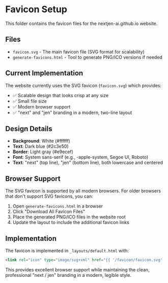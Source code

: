 # Favicon Setup

This folder contains the favicon files for the nextjen-ai.github.io website.

## Files

- `favicon.svg` - The main favicon file (SVG format for scalability)
- `generate-favicons.html` - Tool to generate PNG/ICO versions if needed

## Current Implementation

The website currently uses the SVG favicon (`favicon.svg`) which provides:
- ✅ Scalable design that looks crisp at any size
- ✅ Small file size
- ✅ Modern browser support
- ✅ "next" and "jen" branding in a modern, two-line layout

## Design Details

- **Background**: White (#ffffff)
- **Text**: Dark blue (#2c3e50) 
- **Border**: Light gray (#e9ecef)
- **Font**: System sans-serif (e.g., -apple-system, Segoe UI, Roboto)
- **Text**: "next" (top line), "jen" (bottom line), both lowercase and centered

## Browser Support

The SVG favicon is supported by all modern browsers. For older browsers that don't support SVG favicons, you can:

1. Open `generate-favicons.html` in a browser
2. Click "Download All Favicon Files" 
3. Place the generated PNG/ICO files in the website root
4. Update the layout to include the additional favicon links

## Implementation

The favicon is implemented in `_layouts/default.html` with:
```html
<link rel="icon" type="image/svg+xml" href="{{ '/favicon/favicon.svg' | relative_url }}">
```

This provides excellent browser support while maintaining the clean, professional "next / jen" branding in a modern, legible style. 